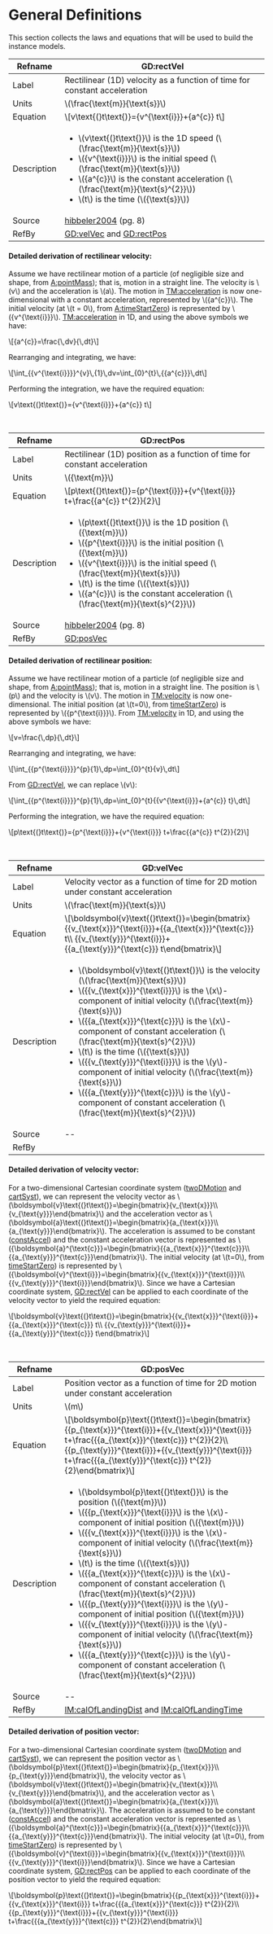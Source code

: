 # General Definitions

This section collects the laws and equations that will be used to build the instance models.

<div id="GD:revtVel">

|Refname|GD:rectVel|
|-|-|
|Label|Rectilinear (1D) velocity as a function of time for constant acceleration|
|Units|\\(\frac{\text{m}}{\text{s}}\\)|
|Equation|\\[v\text{(}t\text{)}={v^{\text{i}}}+{a^{c}} t\\]|
|Description|<ul><li>\\(v\text{(}t\text{)}\\) is the 1D speed (\\(\frac{\text{m}}{\text{s}}\\)) </li> <li> \\({v^{\text{i}}}\\) is the initial speed (\\(\frac{\text{m}}{\text{s}}\\)) </li> <li> \\({a^{c}}\\) is the constant acceleration (\\(\frac{\text{m}}{\text{s}^{2}}\\)) </li><li> \\(t\\) is the time (\\({\text{s}}\\)) </li></ul>|
|Source|[hibbeler2004]() (pg. 8)|
|RefBy|[GD:velVec]() and [GD:rectPos]()|

</div>

#### Detailed derivation of rectilinear velocity:

Assume we have rectilinear motion of a particle (of negligible size and shape, from [A:pointMass]()); that is, motion in a straight line. The velocity is \\(v\\) and the acceleration is \\(a\\). The motion in [TM:acceleration]() is now one-dimensional with a constant acceleration, represented by \\({a^{c}}\\). The initial velocity (at \\(t = 0\\), from [A:timeStartZero]()) is represented by \\({v^{\text{i}}}\\). [TM:acceleration]() in 1D, and using the above symbols we have:

\\[{a^{c}}=\frac{\\,dv}{\\,dt}\\]

Rearranging and integrating, we have:

\\[\int_{{v^{\text{i}}}}^{v}\\,{1}\\,dv=\int_{0}^{t}\\,{{a^{c}}}\\,dt\\]

Performing the integration, we have the required equation:

\\[v\text{(}t\text{)}={v^{\text{i}}}+{a^{c}} t\\]

</br>

<div id="DG:rectPos">

|Refname|GD:rectPos|
|-|-|
|Label|Rectilinear (1D) position as a function of time for constant acceleration|
|Units|\\({\text{m}}\\)|
|Equation|\\[p\text{(}t\text{)}={p^{\text{i}}}+{v^{\text{i}}} t+\frac{{a^{c}} t^{2}}{2}\\]|
|Description|<ul><li>\\(p\text{(}t\text{)}\\) is the 1D position (\\({\text{m}}\\)) </li> <li> \\({p^{\text{i}}}\\) is the initial position (\\({\text{m}}\\)) </li><li> \\({v^{\text{i}}}\\) is the initial speed (\\(\frac{\text{m}}{\text{s}}\\)) </li><li> \\(t\\) is the time (\\({\text{s}}\\)) </li><li> \\({a^{c}}\\) is the constant acceleration (\\(\frac{\text{m}}{\text{s}^{2}}\\)) </li></ul>|
|Source|[hibbeler2004]() (pg. 8)|
|RefBy|[GD:posVec]()|

</div>

#### Detailed derivation of rectilinear position:

Assume we have rectilinear motion of a particle (of negligible size and shape, from [A:pointMass]()); that is, motion in a straight line. The position is \\(p\\) and the velocity is \\(v\\). The motion in [TM:velocity]() is now one-dimensional. The initial position (at \\(t=0\\), from [timeStartZero]()) is represented by \\({p^{\text{i}}}\\). From [TM:velocity]() in 1D, and using the above symbols we have:

\\[v=\frac{\\,dp}{\\,dt}\\]

Rearranging and integrating, we have:

\\[\int_{{p^{\text{i}}}}^{p}{1}\\,dp=\int_{0}^{t}{v}\\,dt\\]

From [GD:rectVel](), we can replace \\(v\\):

\\[\int_{{p^{\text{i}}}}^{p}{1}\\,dp=\int_{0}^{t}{{v^{\text{i}}}+{a^{c}} t}\\,dt\\]

Performing the integration, we have the required equation:

\\[p\text{(}t\text{)}={p^{\text{i}}}+{v^{\text{i}}} t+\frac{{a^{c}} t^{2}}{2}\\]

</br>

<div id="GD:velVec">

|Refname|GD:velVec|
|-|-|
|Label|Velocity vector as a function of time for 2D motion under constant acceleration|
|Units|\\(\frac{\text{m}}{\text{s}}\\)|
|Equation|\\[\boldsymbol{v}\text{(}t\text{)}=\begin{bmatrix}{{v_{\text{x}}}^{\text{i}}}+{{a_{\text{x}}}^{\text{c}}} t\\\ {{v_{\text{y}}}^{\text{i}}}+{{a_{\text{y}}}^{\text{c}}} t\end{bmatrix}\\]|
|Description|<ul><li> \\(\boldsymbol{v}\text{(}t\text{)}\\) is the velocity (\\(\frac{\text{m}}{\text{s}}\\)) </li><li> \\({{v_{\text{x}}}^{\text{i}}}\\) is the \\(x\\)-component of initial velocity (\\(\frac{\text{m}}{\text{s}}\\)) </li><li> \\({{a_{\text{x}}}^{\text{c}}}\\) is the \\(x\\)-component of constant acceleration (\\(\frac{\text{m}}{\text{s}^{2}}\\)) </li><li> \\(t\\) is the time (\\({\text{s}}\\)) </li><li> \\({{v_{\text{y}}}^{\text{i}}}\\) is the \\(y\\)-component of initial velocity (\\(\frac{\text{m}}{\text{s}}\\)) </li><li> \\({{a_{\text{y}}}^{\text{c}}}\\) is the \\(y\\)-component of constant acceleration (\\(\frac{\text{m}}{\text{s}^{2}}\\)) </li></ul>|
|Source|--|
|RefBy||

</div>

#### Detailed derivation of velocity vector:

For a two-dimensional Cartesian coordinate system ([twoDMotion]() and [cartSyst]()), we can represent the velocity vector as \\(\boldsymbol{v}\text{(}t\text{)}=\begin{bmatrix}{v_{\text{x}}}\\\ {v_{\text{y}}}\end{bmatrix}\\) and the acceleration vector as \\(\boldsymbol{a}\text{(}t\text{)}=\begin{bmatrix}{a_{\text{x}}}\\\ {a_{\text{y}}}\end{bmatrix}\\). The acceleration is assumed to be constant ([constAccel]()) and the constant acceleration vector is represented as \\({\boldsymbol{a}^{\text{c}}}=\begin{bmatrix}{{a_{\text{x}}}^{\text{c}}}\\\ {{a_{\text{y}}}^{\text{c}}}\end{bmatrix}\\). The initial velocity (at \\(t=0\\), from [timeStartZero]()) is represented by \\({\boldsymbol{v}^{\text{i}}}=\begin{bmatrix}{{v_{\text{x}}}^{\text{i}}}\\\ {{v_{\text{y}}}^{\text{i}}}\end{bmatrix}\\). Since we have a Cartesian coordinate system, [GD:rectVel]() can be applied to each coordinate of the velocity vector to yield the required equation:

\\[\boldsymbol{v}\text{(}t\text{)}=\begin{bmatrix}{{v_{\text{x}}}^{\text{i}}}+{{a_{\text{x}}}^{\text{c}}} t\\\ {{v_{\text{y}}}^{\text{i}}}+{{a_{\text{y}}}^{\text{c}}} t\end{bmatrix}\\]

</br>

<div id="GD:posVec">

|Refname|GD:posVec|
|-|-|
|Label|Position vector as a function of time for 2D motion under constant acceleration|
|Units|\\(m\\)|
|Equation|\\[\boldsymbol{p}\text{(}t\text{)}=\begin{bmatrix}{{p_{\text{x}}}^{\text{i}}}+{{v_{\text{x}}}^{\text{i}}} t+\frac{{{a_{\text{x}}}^{\text{c}}} t^{2}}{2}\\\ {{p_{\text{y}}}^{\text{i}}}+{{v_{\text{y}}}^{\text{i}}} t+\frac{{{a_{\text{y}}}^{\text{c}}} t^{2}}{2}\end{bmatrix}\\]|
|Description|<ul><li> \\(\boldsymbol{p}\text{(}t\text{)}\\) is the position (\\({\text{m}}\\)) <li> \\({{p_{\text{x}}}^{\text{i}}}\\) is the \\(x\\)-component of initial position (\\({\text{m}}\\)) </li><li> \\({{v_{\text{x}}}^{\text{i}}}\\) is the \\(x\\)-component of initial velocity (\\(\frac{\text{m}}{\text{s}}\\)) </li><li> \\(t\\) is the time (\\({\text{s}}\\)) </li><li> \\({{a_{\text{x}}}^{\text{c}}}\\) is the \\(x\\)-component of constant acceleration (\\(\frac{\text{m}}{\text{s}^{2}}\\)) </li><li> \\({{p_{\text{y}}}^{\text{i}}}\\) is the \\(y\\)-component of initial position (\\({\text{m}}\\)) </li><li> \\({{v_{\text{y}}}^{\text{i}}}\\) is the \\(y\\)-component of initial velocity (\\(\frac{\text{m}}{\text{s}}\\)) </li><li> \\({{a_{\text{y}}}^{\text{c}}}\\) is the \\(y\\)-component of constant acceleration (\\(\frac{\text{m}}{\text{s}^{2}}\\)) </li></ul>|
|Source|--|
|RefBy|[IM:calOfLandingDist]() and [IM:calOfLandingTime]()|

</div>

#### Detailed derivation of position vector:

For a two-dimensional Cartesian coordinate system ([twoDMotion]() and [cartSyst]()), we can represent the position vector as \\(\boldsymbol{p}\text{(}t\text{)}=\begin{bmatrix}{p_{\text{x}}}\\\ {p_{\text{y}}}\end{bmatrix}\\), the velocity vector as \\(\boldsymbol{v}\text{(}t\text{)}=\begin{bmatrix}{v_{\text{x}}}\\\ {v_{\text{y}}}\end{bmatrix}\\), and the acceleration vector as \\(\boldsymbol{a}\text{(}t\text{)}=\begin{bmatrix}{a_{\text{x}}}\\\ {a_{\text{y}}}\end{bmatrix}\\). The acceleration is assumed to be constant ([constAccel]()) and the constant acceleration vector is represented as \\({\boldsymbol{a}^{\text{c}}}=\begin{bmatrix}{{a_{\text{x}}}^{\text{c}}}\\\ {{a_{\text{y}}}^{\text{c}}}\end{bmatrix}\\). The initial velocity (at \\(t=0\\), from [timeStartZero]()) is represented by \\({\boldsymbol{v}^{\text{i}}}=\begin{bmatrix}{{v_{\text{x}}}^{\text{i}}}\\\ {{v_{\text{y}}}^{\text{i}}}\end{bmatrix}\\). Since we have a Cartesian coordinate system, [GD:rectPos]() can be applied to each coordinate of the position vector to yield the required equation:

\\[\boldsymbol{p}\text{(}t\text{)}=\begin{bmatrix}{{p_{\text{x}}}^{\text{i}}}+{{v_{\text{x}}}^{\text{i}}} t+\frac{{{a_{\text{x}}}^{\text{c}}} t^{2}}{2}\\\ {{p_{\text{y}}}^{\text{i}}}+{{v_{\text{y}}}^{\text{i}}} t+\frac{{{a_{\text{y}}}^{\text{c}}} t^{2}}{2}\end{bmatrix}\\]
